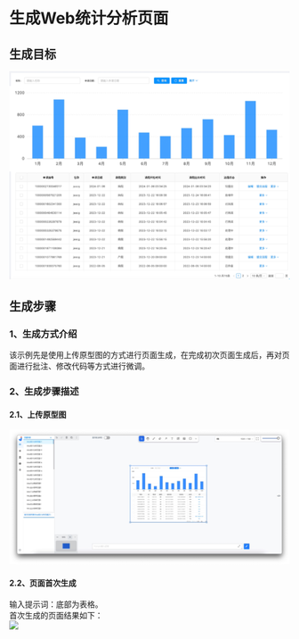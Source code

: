 # 生成Web统计分析页面

## 生成目标

![](./assets/examples/Web/统计分析2.png)

## 生成步骤

### 1、生成方式介绍

该示例先是使用上传原型图的方式进行页面生成，在完成初次页面生成后，再对页面进行批注、修改代码等方式进行微调。


### 2、生成步骤描述
#### 2.1、上传原型图
![](./assets/examples/Web/webstats-1.jpg)
#### 2.2、页面首次生成
输入提示词：底部为表格。<br>
首次生成的页面结果如下：
<br><image width=auto height=auto src="./assets/examples/Web/webstats-2.jpg"/>
<style>
    .page-inner{
        width: 100% !important;
    }
    @media (max-width: 1240px){
        .page-inner{
         width: 100% !important;
    }
    }
</style>
